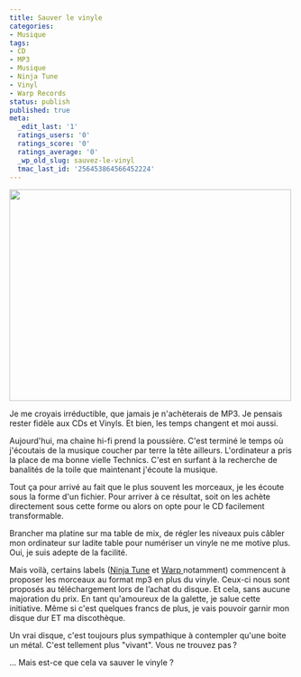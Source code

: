 ```yaml
---
title: Sauver le vinyle
categories:
- Musique
tags:
- CD
- MP3
- Musique
- Ninja Tune
- Vinyl
- Warp Records
status: publish
published: true
meta:
  _edit_last: '1'
  ratings_users: '0'
  ratings_score: '0'
  ratings_average: '0'
  _wp_old_slug: sauvez-le-vinyl
  tmac_last_id: '256453864566452224'
---
```

<img class="alignnone size-medium wp-image-1564" title="Vinyl Downloads" src="https://dlgjp9x71cipk.cloudfront.net/2010/04/Vinyldownloads-500x375.png" alt="" width="500" height="375" />

Je me croyais irréductible, que jamais je n'achèterais de MP3. Je pensais rester fidèle aux CDs et Vinyls. Et bien, les temps changent et moi aussi.

<!--more-->

Aujourd'hui, ma chaine hi-fi prend la poussière. C'est terminé le temps où j'écoutais de la musique coucher par terre la tête ailleurs. L'ordinateur a pris la place de ma bonne vielle Technics. C'est en surfant à la recherche de banalités de la toile que maintenant j'écoute la musique.

Tout ça pour arrivé au fait que le plus souvent les morceaux, je les écoute sous la forme d'un fichier. Pour arriver à ce résultat, soit on les achète directement sous cette forme ou alors on opte pour le CD facilement transformable.

Brancher ma platine sur ma table de mix, de régler les niveaux puis câbler mon ordinateur sur ladite table pour numériser un vinyle ne me motive plus. Oui, je suis adepte de la facilité.

Mais voilà, certains labels (<a href="https://www.ninjatune.net/">Ninja Tune</a> et <a href="https://us1.campaign-archive.com/?u=6d3df38950bea99903df571ba&amp;id=92e190ea64&amp;e=">Warp </a>notamment) commencent à proposer les morceaux au format mp3 en plus du vinyle. Ceux-ci nous sont proposés au téléchargement lors de l’achat du disque. Et cela, sans aucune majoration du prix. En tant qu'amoureux de la galette, je salue cette initiative. Même si c'est quelques francs de plus, je vais pouvoir garnir mon disque dur ET ma discothèque.

Un vrai disque, c'est toujours plus sympathique à contempler qu'une boite un métal. C'est tellement plus "vivant". Vous ne trouvez pas ?

... Mais est-ce que cela va sauver le vinyle ?
